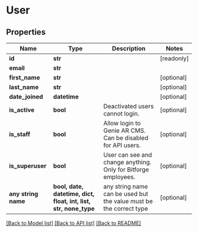 # User


## Properties
Name | Type | Description | Notes
------------ | ------------- | ------------- | -------------
**id** | **str** |  | [readonly] 
**email** | **str** |  | 
**first_name** | **str** |  | [optional] 
**last_name** | **str** |  | [optional] 
**date_joined** | **datetime** |  | [optional] 
**is_active** | **bool** | Deactivated users cannot login. | [optional] 
**is_staff** | **bool** | Allow login to Genie AR CMS. Can be disabled for API users. | [optional] 
**is_superuser** | **bool** | User can see and change anything. Only for Bitforge employees. | [optional] 
**any string name** | **bool, date, datetime, dict, float, int, list, str, none_type** | any string name can be used but the value must be the correct type | [optional]

[[Back to Model list]](../README.md#documentation-for-models) [[Back to API list]](../README.md#documentation-for-api-endpoints) [[Back to README]](../README.md)


